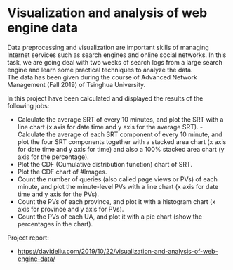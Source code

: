 # Visualization and analysis of web engine data
Data preprocessing and visualization are important skills of managing Internet services such as search engines and online social networks. In this task, we are going deal with two weeks of search logs from a large search engine and learn some practical techniques to analyze the data.   
The data has been given during the course of Advanced Network Management (Fall 2019) of Tsinghua University.  

In this project have been calculated and displayed the results of the following jobs:  
- Calculate the average SRT of every 10 minutes, and plot the SRT with a line chart (x axis for date time and y axis for the average SRT). - Calculate the average of each SRT component of every 10 minute, and plot the four SRT components together with a stacked area chart (x axis for date time and y axis for time) and also a 100% stacked area chart (y axis for the percentage). 
- Plot the CDF (Cumulative distribution function) chart of SRT. 
- Plot the CDF chart of #Images. 
- Count the number of queries (also called page views or PVs) of each minute, and plot the minute-level PVs with a line chart (x axis for date time and y axis for the PVs). 
- Count the PVs of each province, and plot it with a histogram chart (x axis for province and y axis for PVs). 
- Count the PVs of each UA, and plot it with a pie chart (show the percentages in the chart).

Project report:
- https://davideliu.com/2019/10/22/visualization-and-analysis-of-web-engine-data/
